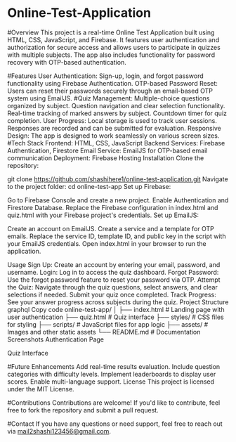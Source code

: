 # Online-Test-Application

#Overview
This project is a real-time Online Test Application built using HTML, CSS, JavaScript, and Firebase. It features user authentication and authorization for secure access and allows users to participate in quizzes with multiple subjects. The app also includes functionality for password recovery with OTP-based authentication.

#Features
User Authentication: Sign-up, login, and forgot password functionality using Firebase Authentication.
OTP-based Password Reset: Users can reset their passwords securely through an email-based OTP system using EmailJS.
#Quiz Management:
Multiple-choice questions organized by subject.
Question navigation and clear selection functionality.
Real-time tracking of marked answers by subject.
Countdown timer for quiz completion.
User Progress:
Local storage is used to track user sessions.
Responses are recorded and can be submitted for evaluation.
Responsive Design: The app is designed to work seamlessly on various screen sizes.
#Tech Stack
Frontend: HTML, CSS, JavaScript
Backend Services: Firebase Authentication, Firestore
Email Service: EmailJS for OTP-based email communication
Deployment: Firebase Hosting
Installation
Clone the repository:

git clone https://github.com/shashihere1/online-test-application.git
Navigate to the project folder:
cd online-test-app
Set up Firebase:

Go to Firebase Console and create a new project.
Enable Authentication and Firestore Database.
Replace the Firebase configuration in index.html and quiz.html with your Firebase project's credentials.
Set up EmailJS:

Create an account on EmailJS.
Create a service and a template for OTP emails.
Replace the service ID, template ID, and public key in the script with your EmailJS credentials.
Open index.html in your browser to run the application.

Usage
Sign Up:
Create an account by entering your email, password, and username.
Login:
Log in to access the quiz dashboard.
Forgot Password:
Use the forgot password feature to reset your password via OTP.
Attempt the Quiz:
Navigate through the quiz questions, select answers, and clear selections if needed.
Submit your quiz once completed.
Track Progress:
See your answer progress across subjects during the quiz.
Project Structure
graphql
Copy code
online-test-app/
│
├── index.html          # Landing page with user authentication
├── quiz.html           # Quiz interface
├── styles/             # CSS files for styling
├── scripts/            # JavaScript files for app logic
├── assets/             # Images and other static assets
└── README.md           # Documentation
Screenshots
Authentication Page

Quiz Interface

#Future Enhancements
Add real-time results evaluation.
Include question categories with difficulty levels.
Implement leaderboards to display user scores.
Enable multi-language support.
License
This project is licensed under the MIT License.

#Contributions
Contributions are welcome! If you'd like to contribute, feel free to fork the repository and submit a pull request.

#Contact
If you have any questions or need support, feel free to reach out via mail2shashi123456@gmail.com.

